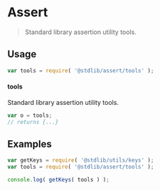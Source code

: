 <!--

@license Apache-2.0

Copyright (c) 2018 The Stdlib Authors.

Licensed under the Apache License, Version 2.0 (the "License");
you may not use this file except in compliance with the License.
You may obtain a copy of the License at

   http://www.apache.org/licenses/LICENSE-2.0

Unless required by applicable law or agreed to in writing, software
distributed under the License is distributed on an "AS IS" BASIS,
WITHOUT WARRANTIES OR CONDITIONS OF ANY KIND, either express or implied.
See the License for the specific language governing permissions and
limitations under the License.

-->

# Assert

> Standard library assertion utility tools.

<section class="usage">

## Usage

```javascript
var tools = require( '@stdlib/assert/tools' );
```

#### tools

Standard library assertion utility tools.

```javascript
var o = tools;
// returns {...}
```

</section>

<!-- /.usage -->

<section class="examples">

## Examples

<!-- TODO: better examples -->

<!-- eslint no-undef: "error" -->

```javascript
var getKeys = require( '@stdlib/utils/keys' );
var tools = require( '@stdlib/assert/tools' );

console.log( getKeys( tools ) );
```

</section>

<!-- /.examples -->

<section class="links">

</section>

<!-- /.links -->
